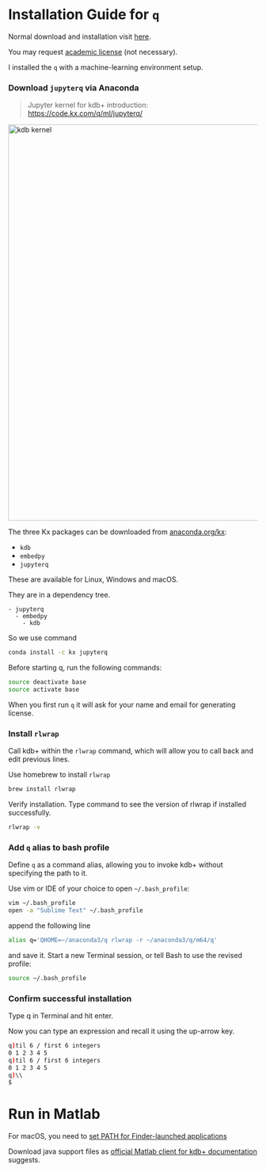 # Installation Guide for `q`

Normal download and installation visit [here](https://kx.com/connect-with-us/download/).

You may request [academic license](https://kx.com/connect-with-us/kx-academic-program/) (not necessary).

I installed the `q` with a machine-learning environment setup.

### Download `jupyterq` via Anaconda

> Jupyter kernel for kdb+ introduction: https://code.kx.com/q/ml/jupyterq/

<img src="https://i.imgur.com/pUdS8dq.png" width=800 alt="kdb kernel" />

The three Kx packages can be downloaded from [anaconda.org/kx](https://anaconda.org/kx):

- `kdb`
- `embedpy`
- `jupyterq`

These are available for Linux, Windows and macOS.

They are in a dependency tree. 
```
- jupyterq
  - embedpy
    - kdb
```

So we use command
```bash
conda install -c kx jupyterq
```
Before starting q, run the following commands:
```bash
source deactivate base
source activate base
```

When you first run `q` it will ask for your name and email for generating license.


### Install `rlwrap`

Call kdb+ within the `rlwrap` command, which will allow you to call back and edit previous lines.

Use homebrew to install `rlwrap`
```bash
brew install rlwrap
```
Verify installation. Type command to see the version of rlwrap if installed successfully.
```bash
rlwrap -v
```

### Add `q` alias to bash profile

Define `q` as a command alias, allowing you to invoke kdb+ without specifying the path to it.

Use vim or IDE of your choice to open `~/.bash_profile`:
```bash
vim ~/.bash_profile
open -a "Sublime Text" ~/.bash_profile
```
append the following line
```bash
alias q='QHOME=~/anaconda3/q rlwrap -r ~/anaconda3/q/m64/q'
```

and save it. Start a new Terminal session, or tell Bash to use the revised profile:

```bash
source ~/.bash_profile
```

### Confirm successful installation
Type q in Terminal and hit enter. 

Now you can type an expression and recall it using the up-arrow key.

```bash
q)til 6 / first 6 integers
0 1 2 3 4 5
q)til 6 / first 6 integers
0 1 2 3 4 5
q)\\
$
```

# Run in Matlab
For macOS, you need to [set PATH for Finder-launched applications
](https://apple.stackexchange.com/questions/51677/how-to-set-path-for-finder-launched-applications)

Download java support files as [official Matlab client for kdb+ documentation](https://code.kx.com/q/interfaces/matlab-client-for-q/) suggests.
